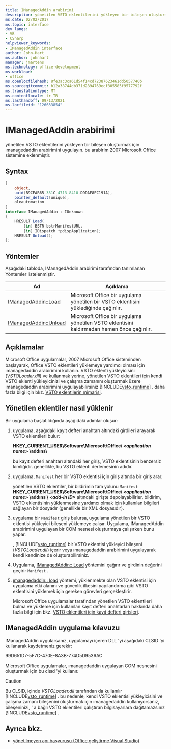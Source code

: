 ```yaml
---
title: IManagedAddin arabirimi
description: yönetilen VSTO eklentilerini yükleyen bir bileşen oluşturmak için ımanagedaddin arabirimini uygulayın.
ms.date: 02/02/2017
ms.topic: interface
dev_langs:
- VB
- CSharp
helpviewer_keywords:
- IManagedAddin interface
author: John-Hart
ms.author: johnhart
manager: jmartens
ms.technology: office-development
ms.workload:
- office
ms.openlocfilehash: 8fe3ac3ca61d54f14cd72387623461dd5057740b
ms.sourcegitcommit: b12a38744db371d2894769ecf305585f9577792f
ms.translationtype: MT
ms.contentlocale: tr-TR
ms.lasthandoff: 09/13/2021
ms.locfileid: "126633854"
---
```

# <a name="imanagedaddin-interface"></a>IManagedAddin arabirimi
  yönetilen VSTO eklentilerini yükleyen bir bileşen oluşturmak için ımanagedaddin arabirimini uygulayın. bu arabirim 2007 Microsoft Office sistemine eklenmiştir.

## <a name="syntax"></a>Syntax

```csharp
[
    object,
    uuid(B9CEAB65-331C-4713-8410-DDDAF8EC191A),
    pointer_default(unique),
    oleautomation
]
interface IManagedAddin : IUnknown
{
    HRESULT Load(
        [in] BSTR bstrManifestURL,
        [in] IDispatch *pdispApplication);
    HRESULT Unload();
};
```

## <a name="methods"></a>Yöntemler
 Aşağıdaki tabloda, IManagedAddin arabirimi tarafından tanımlanan Yöntemler listelenmiştir.

|Ad|Açıklama|
|----------|-----------------|
|[IManagedAddin::Load](../vsto/imanagedaddin-load.md)|Microsoft Office bir uygulama yönetilen bir VSTO eklentisini yüklediğinde çağırılır.|
|[IManagedAddin::Unload](../vsto/imanagedaddin-unload.md)|Microsoft Office bir uygulama yönetilen VSTO eklentisini kaldırmadan hemen önce çağırılır.|

## <a name="remarks"></a>Açıklamalar
 Microsoft Office uygulamalar, 2007 Microsoft Office sisteminden başlayarak, Office VSTO eklentileri yüklemeye yardımcı olması için ımanagedaddin arabirimini kullanın. VSTO eklenti yükleyicisini (*VSTOLoader.dll*) ve kullanmak yerine, yönetilen VSTO eklentileri için kendi VSTO eklenti yükleyicinizi ve çalışma zamanını oluşturmak üzere ımanagedaddin arabirimini uygulayabilirsiniz [!INCLUDE[vsto_runtime](../vsto/includes/vsto-runtime-md.md)] . daha fazla bilgi için bkz. [VSTO eklentilerin mimarisi](../vsto/architecture-of-vsto-add-ins.md).

## <a name="how-managed-add-ins-are-loaded"></a>Yönetilen eklentiler nasıl yüklenir
 Bir uygulama başlatıldığında aşağıdaki adımlar oluşur:

1. uygulama, aşağıdaki kayıt defteri anahtarı altındaki girdileri arayarak VSTO eklentileri bulur:

    **HKEY_CURRENT_USER\Software\Microsoft\Office\\ *\<application name>* \addıns\\**

    bu kayıt defteri anahtarı altındaki her giriş, VSTO eklentisinin benzersiz kimliğidir. genellikle, bu VSTO eklenti derlemesinin adıdır.

2. uygulama, `Manifest` her bir VSTO eklentisi için giriş altında bir giriş arar.

    yönetilen VSTO eklentiler, bir bildirimin tam yolunu `Manifest` **HKEY_CURRENT_USER\Software\Microsoft\Office\\ _\<application name>_ \addıns \\ _\<add-in ID>_** altındaki girişte depolayabilirler. bildirim, VSTO eklentisinin yüklenmesine yardımcı olmak için kullanılan bilgileri sağlayan bir dosyadır (genellikle bir XML dosyasıdır).

3. uygulama bir `Manifest` giriş bulursa, uygulama yönetilen bir VSTO eklentisi yükleyici bileşeni yüklemeye çalışır. Uygulama, IManagedAddin arabirimini uygulayan bir COM nesnesi oluşturmaya çalışırken bunu yapar.

    , [!INCLUDE[vsto_runtime](../vsto/includes/vsto-runtime-md.md)] bir VSTO eklentisi yükleyici bileşeni (*VSTOLoader.dll*) içerir veya ımanagedaddin arabirimini uygulayarak kendi kendinize de oluşturabilirsiniz.

4. Uygulama, [IManagedAddin:: Load](../vsto/imanagedaddin-load.md) yöntemini çağırır ve girdinin değerini geçirir `Manifest` .

5. [ımanagedaddin:: load](../vsto/imanagedaddin-load.md) yöntemi, yüklenmekte olan VSTO eklentisi için uygulama etki alanını ve güvenlik ilkesini yapılandırma gibi VSTO eklentisini yüklemek için gereken görevleri gerçekleştirir.

   Microsoft Office uygulamalar tarafından yönetilen VSTO eklentileri bulma ve yükleme için kullanılan kayıt defteri anahtarları hakkında daha fazla bilgi için bkz. [VSTO eklentileri için kayıt defteri girişleri](../vsto/registry-entries-for-vsto-add-ins.md).

## <a name="guidance-to-implement-imanagedaddin"></a>IManagedAddin uygulama kılavuzu
 IManagedAddin uygularsanız, uygulamayı içeren DLL 'yi aşağıdaki CLSID 'yi kullanarak kaydetmeniz gerekir:

 99D651D7-5F7C-470E-8A3B-774D5D9536AC

 Microsoft Office uygulamalar, ımanagedaddin uygulayan COM nesnesini oluşturmak için bu clsıd 'yi kullanır.

> [!CAUTION]
> Bu CLSID, içinde *VSTOLoader.dll* tarafından da kullanılır [!INCLUDE[vsto_runtime](../vsto/includes/vsto-runtime-md.md)] . bu nedenle, kendi VSTO eklentisi yükleyicisini ve çalışma zamanı bileşenini oluşturmak için ımanagedaddin kullanıyorsanız, bileşeninizi, ' a bağlı VSTO eklentileri çalıştıran bilgisayarlara dağıtamazsınız [!INCLUDE[vsto_runtime](../vsto/includes/vsto-runtime-md.md)] .

## <a name="see-also"></a>Ayrıca bkz.
- [yönetilmeyen apı başvurusu &#40;Office geliştirme Visual Studio&#41;](../vsto/unmanaged-api-reference-office-development-in-visual-studio.md)
